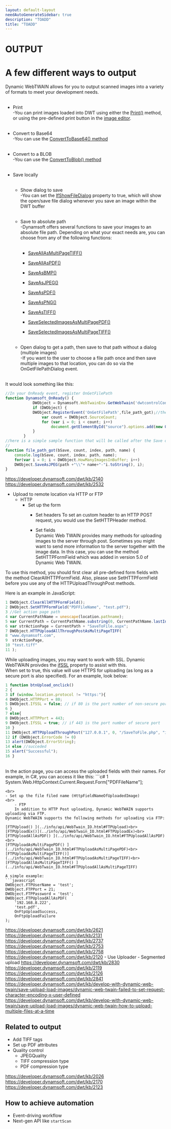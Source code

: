 ```yaml
---
layout: default-layout
needAutoGenerateSidebar: true
description: "TOADD"
title: "TOADD"
---
```


# OUTPUT

# A few different ways to output

 Dynamic WebTWAIN allows for you to output scanned images into a variety of formats to meet your development needs.<br><br>

- Print<br>
-You can print images loaded into DWT using either the [Print()](../info/api/WebTwain_IO.html#print) method, or using the pre-defined print button in the [image editor](../info/api/WebTwain_Edit.html#showimageeditor).<br><br>

- Convert to Base64<br>
-You can use the [ConvertToBase64() method ](../info/api/WebTwain_IO.html#converttobase64)<br><br>
- Convert to a BLOB<br> 
-You can use the [ConvertToBlob() method](../info/api/WebTwain_IO.html#ConvertToBlob)<br><br>
- Save locally<br><br>
    - Show dialog to save<br>
       -You can set the [IfShowFileDialog](../info/api/WebTwain_IO.html#ifshowfiledialog) property to true, which will show the open/save file dialog whenever you save an image within the DWT buffer<br><br>
    
    - Save to absolute path<br>
        -Dynamsoft offers several functions to save your images to an absolute file path. Depending on what your exact needs are, you can choose from any of the following functions:<br><br>
        - [SaveAllAsMultiPageTIFF()](../info/api/WebTwain_IO.html#saveallasmultipagetiff)<br>
      
        - [SaveAllAsPDF()](../info/api/WebTwain_IO.html#saveallaspdf)<br>
        
        - [SaveAsBMP()](../info/api/WebTwain_IO.html#SaveAsBMP)<br>
        
        - [SaveAsJPEG()](../info/api/WebTwain_IO.html#SaveAsJPEG)<br>
         
        - [SaveAsPDF()](../info/api/WebTwain_IO.html#SaveAsPDF)<br>
        
        - [SaveAsPNG()](../info/api/WebTwain_IO.html#SaveAsPNG)	<br>
       
        - [SaveAsTIFF()](../info/api/WebTwain_IO.html#SaveAsTIFF)<br>
         
        - [SaveSelectedImagesAsMultiPagePDF()](../info/api/WebTwain_IO.html#SaveSelectedImagesAsMultiPagePDF)<br>
        
        - [SaveSelectedImagesAsMultiPageTIFF()](../info/api/WebTwain_IO.html#Saveselectedimagesasmultipagetiff)<br><br>
         
    - Open dialog to get a path, then save to that path without a dialog (multiple images) <br>
-If you want to the user to choose a file path once and then save multiple images to that location, you can do so via the
OnGetFilePathDialog event.<br><br>

It would look something like this:<br>
```javascript
//In your OnReady event, register OnGetFilePath
function Dynamsoft_OnReady() {
            DWObject = Dynamsoft.WebTwainEnv.GetWebTwain('dwtcontrolContainer'); // Get the Dynamic Web TWAIN object that is embeded in the div with id 'dwtcontrolContainer'
            if (DWObject) {
			DWObject.RegisterEvent('OnGetFilePath',file_path_got);//the second parameter is a function that takes 5 arguments
                var count = DWObject.SourceCount;
                for (var i = 0; i < count; i++)
                    document.getElementById("source").options.add(new Option(DWObject.GetSourceNameItems(i), i));
            }
        }
//here is a simple sample function that will be called after the Save or Open file dialogs pop up and are closed.
//        
function file_path_got(bSave, count, index, path, name) {
    console.log(bSave, count, index, path, name);
    for(var i = 0; i < DWObject.HowManyImagesInBuffer; i++)
    DWObject.SaveAsJPEG(path +"\\"+ name+"-"i.toString(), i);
}

 ```   

https://developer.dynamsoft.com/dwt/kb/2140
https://developer.dynamsoft.com/dwt/kb/2532
- Upload to remote location via HTTP or FTP
    - HTTP
        - Set up the form
            - Set headers
To set an custom header to an HTTP POST request, you would use the SetHTTPHeader method.<br>

            - Set fields<br>
Dynamic Web TWAIN provides many methods for uploading images to the server through post. Sometimes you might want to send more information to the server together with the image data. In this case, you can use the method SetHTTPFormField which was added in version 5.0 of Dynamic Web TWAIN.<br>

To use this method, you should first clear all pre-defined form fields with the method ClearAllHTTPFormField. Also, please use SetHTTPFormField before you use any of the HTTPUploadThroughPost methods.<br>

Here is an example in JavaScript:<br>
```javascript
1 DWObject.ClearAllHTTPFormField();
2 DWObject.SetHTTPFormField("PDFFileName", "test.pdf");
3 //Get action page path
4 var CurrentPathName = unescape(location.pathname); 
5 var CurrentPath = CurrentPathName.substring(0, CurrentPathName.lastIndexOf("/") + 1);
6 var strActionPage = CurrentPath + "SaveToFile.aspx";
7 DWObject.HTTPUploadAllThroughPostAsMultiPageTIFF(
8 "www.dynamsoft.com",
9  strActionPage,
10 "test.tiff"
11 );
```

While uploading images, you may want to work with SSL. Dynamic WebTWAIN proivdes the [ifSSL](../info/api/WebTwain_IO.html#ifssl)
 property to assist with this.<br>
When set to true, this value will use HTTPS for uploading (as long as a secure port is also specified). For an example, look below:<br>
```javascript
1 function btnUpload_onclick()
2 {
3 if (window.location.protocol != "https:"){
4 DWObject.HTTPPort = 80;
5 DWObject.IfSSL = false; // if 80 is the port number of non-secure port
6 }
7 else{
8 DWObject.HTTPPort = 443;
9 DWObject.IfSSL = true; // if 443 is the port number of secure port
10 }
11 DWObject.HTTPUploadThroughPost("127.0.0.1", 0, "/SaveToFile.php", "imageData.jpg");
12 if (DWObject.ErrorCode != 0)
13 alert(DWObject.ErrorString);
14 else //succeded
15 alert("Successful");
16 }
```
   <br>
In the action page, you can access the uploaded fields with their names. For example, in C#, you can access it like this:
```c#
1 System.Web.HttpContext.Current.Request.Form["PDFFileName"];
        
```
<br>
- Set up the file filed name (HttpFieldNameOfUploadedImage)
<br>
    - FTP
    In addition to HTTP Post uploading, Dynamic WebTWAIN supports uploading via FTP.
Dynamic WebTWAIN supports the following methods for uploading via FTP:

[FTPUpload() ](../info/api/WebTwain_IO.html#FTPUpload)<br>
[FTPUploadEx()](../info/api/WebTwain_IO.html#FTPUploadEx)<br>
[FTPUploadAllAsPDF() ](../info/api/WebTwain_IO.html#FTPUploadAllAsPDF)<br>
[FTPUploadAsMultiPagePDF() ](../info/api/WebTwain_IO.html#FTPUploadAsMultiPagePDF)<br>
[FTPUploadAsMultiPageTIFF()](../info/api/WebTwain_IO.html#FTPUploadAsMultiPageTIFF)<br>
[FTPUploadAllAsMultiPageTIFF() ](../info/api/WebTwain_IO.html#FTPUploadAllAsMultiPageTIFF)

A simple example:
```javascript
DWObject.FTPUserName = 'test';
DWObject.FTPPort = 21;
DWObject.FTPPassword = 'test';
DWObject.FTPUploadAllAsPDF(
    '192.168.8.222',
    'test.pdf',
    OnFtpUploadSuccess,
    OnFtpUploadFailure
);
```

https://developer.dynamsoft.com/dwt/kb/2621
https://developer.dynamsoft.com/dwt/kb/2131
https://developer.dynamsoft.com/dwt/kb/2737
https://developer.dynamsoft.com/dwt/kb/2753
https://developer.dynamsoft.com/dwt/kb/2758
https://developer.dynamsoft.com/dwt/kb/2120
    - Use Uploader
    - Segmented upload
https://developer.dynamsoft.com/dwt/kb/2830
https://developer.dynamsoft.com/dwt/kb/2119
https://developer.dynamsoft.com/dwt/kb/2126
https://developer.dynamsoft.com/dwt/kb/2841
https://developer.dynamsoft.com/dwt/kb/develop-with-dynamic-web-twain/save-upload-load-images/dynamic-web-twain-failed-to-set-request-character-encoding-x-user-defined
https://developer.dynamsoft.com/dwt/kb/develop-with-dynamic-web-twain/save-upload-load-images/dynamic-web-twain-how-to-upload-multiple-files-at-a-time

## Related to output

- Add TIFF tags
- Set up PDF attributes
- Quality control
    - JPEGQuality
    - TIFF compression type
    - PDF compression type


https://developer.dynamsoft.com/dwt/kb/2026
https://developer.dynamsoft.com/dwt/kb/2170
https://developer.dynamsoft.com/dwt/kb/2123



## How to achieve automation

- Event-driving workflow
- Next-gen API like `startScan`